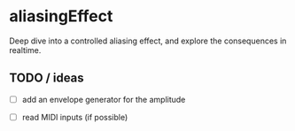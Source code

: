 # aliasingEffect
Deep dive into a controlled aliasing effect, and explore the consequences in realtime.

## TODO / ideas

- [ ] add an envelope generator for the amplitude
- [ ] read MIDI inputs (if possible)

